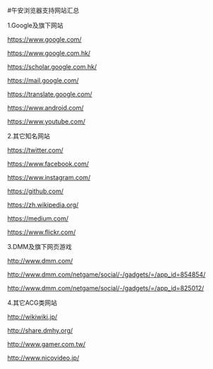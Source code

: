 #午安浏览器支持网站汇总

1.Google及旗下网站

https://www.google.com/

https://www.google.com.hk/

https://scholar.google.com.hk/

https://mail.google.com/

https://translate.google.com/

https://www.android.com/

https://www.youtube.com/

2.其它知名网站

https://twitter.com/

https://www.facebook.com/

https://www.instagram.com/

https://github.com/

https://zh.wikipedia.org/

https://medium.com/

https://www.flickr.com/

3.DMM及旗下网页游戏

http://www.dmm.com/

http://www.dmm.com/netgame/social/-/gadgets/=/app_id=854854/

http://www.dmm.com/netgame/social/-/gadgets/=/app_id=825012/

4.其它ACG类网站

http://wikiwiki.jp/ 

http://share.dmhy.org/

http://www.gamer.com.tw/

http://www.nicovideo.jp/
